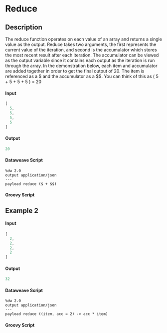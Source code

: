 # Reduce

## Description

The reduce function operates on each value of an array and returns a single value as the output. Reduce takes two arguments, the first represents the current value of the iteration, and second is the accumulator which stores the most recent result after each iteration. The accumulator can be viewed as the output variable since it contains each output as the iteration is run through the array. In the demonstration below, each item and accumulator are added together in order to get the final output of 20. The item is referenced as a $ and the accumulator as a $$. You can think of this as ( 5 + 5 + 5 + 5 ) = 20

#### Input
``` javascript
[
  5,
  5,
  5,
  5
]
```
#### Output

``` javascript
20
```

#### Dataweave Script

```
%dw 2.0
output application/json
---
payload reduce ($ + $$)
```

#### Groovy Script

## Example 2

#### Input
``` javascript
[
  2,
  2,
  2,
  2
]
```
#### Output

``` javascript
32
```

#### Dataweave Script

```
%dw 2.0
output application/json
---
payload reduce ((item, acc = 2) -> acc * item)
```

#### Groovy Script
